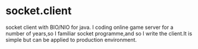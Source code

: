 # socket.client
socket client with BIO/NIO for java.
I coding online game server for a number of years,so I familiar socket programme,and so I write the client.It is simple but can be applied to production environment. 
